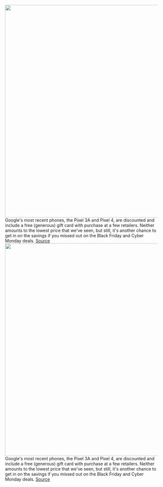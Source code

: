 <img src='https://cdn.vox-cdn.com/uploads/chorus_image/image/53621321/Good_Deals_v4.0.png' width='700px' /><br/>
Google's most recent phones, the Pixel 3A and Pixel 4, are discounted and include a free (generous) gift card with purchase at a few retailers. Neither amounts to the lowest price that we've seen, but still, it's another chance to get in on the savings if you missed out on the Black Friday and Cyber Monday deals.
<a href='https://www.theverge.com/good-deals/2020/1/24/21079994/google-pixel-3a-4-deal-best-buy-bh-photo-free-gift-card-sale'> Source <a/><img src='https://cdn.vox-cdn.com/uploads/chorus_image/image/53621321/Good_Deals_v4.0.png' width='700px' /><br/>
Google's most recent phones, the Pixel 3A and Pixel 4, are discounted and include a free (generous) gift card with purchase at a few retailers. Neither amounts to the lowest price that we've seen, but still, it's another chance to get in on the savings if you missed out on the Black Friday and Cyber Monday deals.
<a href='https://www.theverge.com/good-deals/2020/1/24/21079994/google-pixel-3a-4-deal-best-buy-bh-photo-free-gift-card-sale'> Source <a/>